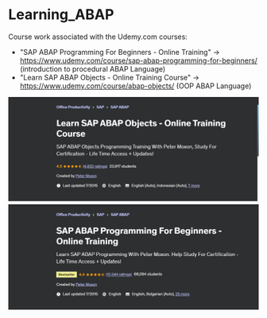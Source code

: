 # Learning_ABAP
Course work associated with the Udemy.com courses:
* "SAP ABAP Programming For Beginners - Online Training" -> https://www.udemy.com/course/sap-abap-programming-for-beginners/  (introduction to procedural ABAP Language)
* "Learn SAP ABAP Objects - Online Training Course" ->  https://www.udemy.com/course/abap-objects/  (OOP ABAP Language)

![udemy 1](20240620_111159_ifu.png)
![udemy 2](20240620_111219_Qz9.png)
